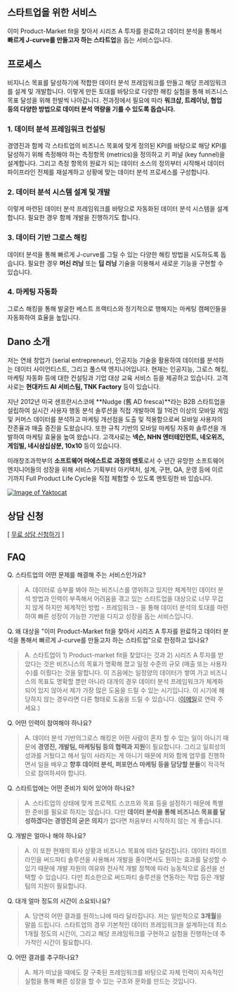
## 스타트업을 위한 서비스
이미 Product-Market fit을 찾아서 시리즈 A 투자를 완료하고 데이터 분석을 통해서 **빠르게 J-curve를 만들고자 하는 스타트업**을 돕는 서비스입니다.

## 프로세스
비지니스 목표를 달성하기에 적합한 데이터 분석 프레임워크를 만들고 해당 프레임워크를 설계 및 개발합니다. 이렇게 만든 토대를 바탕으로 다양한 해킹 실험을 통해 비즈니스 목표 달성을 위해 한발씩 나아갑니다. 전과정에서 필요에 따라 **워크샵, 트레이닝, 협업 등의 다양한 방법으로 데이터 분석 역량을 기를 수 있도록 돕습니다.**

### 1. 데이터 분석 프레임워크 컨설팅
경영진과 함께 각 스타트업의 비즈니스 목표에 맞게 정의된 KPI를 바탕으로 해당 KPI를 달성하기 위해 측정해야 하는 측정항목 (metrics)을 정의하고 키 퍼널 (key funnel)을 설계합니다. 그리고 측정 항목의 원료가 되는 데이터 소스의 정의부터 시작해서 데이터 파이프라인 전체를 재설계하고 상황에 맞는 데이터 분석 프로세스를 구성합니다.

### 2. 데이터 분석 시스템 설계 및 개발
이렇게 마련된 데이터 분석 프레임워크를 바탕으로 자동화된 데이터 분석 시스템을 설계합니다. 필요한 경우 함께 개발을 진행하기도 합니다.

### 3. 데이터 기반 그로스 해킹
데이터 분석을 통해 빠르게 J-curve를 그릴 수 있는 다양한 해킹 방법을 시도하도록 돕습니다. 필요한 경우 **머신 러닝** 또는 **딥 러닝** 기술을 이용해서 새로운 기능을 구현할 수 있습니다.

### 4. 마케팅 자동화
그로스 해킹을 통해 발굴한 베스트 프랙티스와 정기적으로 행해지는 마케팅 캠페인들을 자동화하여 효율을 높입니다.

## Dano 소개
저는 연쇄 창업가 (serial entrepreneur), 인공지능 기술을 활용하여 데이터를 분석하는 데이터 사이언티스트, 그리고 풀스택 엔지니어입니다. 현재는 인공지능, 그로스 해킹, 마케팅 자동화 등에 대한 컨설팅과 기업 대상 교육 서비스 등을 제공하고 있습니다. 고객사로는 **현대카드 AI 서비스팀, TNK Factory** 등이 있습니다.

지난 2012년 미국 샌프란시스코에 **Nudge (舊 AD fresca)**라는 B2B 스타트업을 설립하여 실시간 사용자 행동 분석 솔루션을 직접 개발하여 월 1억건 이상의 모바일 게임 및 커머스 데이터를 분석하고 마케팅 개선점을 도출 및 적용함으로써 모바일 사용자의 잔존율과 매출 증진을 도왔습니다. 또한 규칙 기반의 모바일 마케팅 자동화 솔루션을 개발하여 마케팅 효율을 높여 왔습니다. 고객사로는 **넥슨, NHN 엔터테인먼트, 네오위즈, 게임빌, 네시삼십삼분, 10x10** 등이 있습니다.

미래창조과학부의 **소프트웨어 마에스트로 과정의 멘토**로서 수 년간 유망한 소프트웨어 엔지니어들의 성장을 위해 서비스 기획부터 아키텍처, 설계, 구현, QA, 운영 등에 이르기까지 Full Product Life Cycle을 직접 체험할 수 있도록 멘토링한 바 있습니다.

[![Image of Yaktocat](https://d2a08gotq8viav.cloudfront.net/web-pages/icons/linkedin-button.png)](https://www.linkedin.com/in/danolee/)
 
## 상담 신청
[ [무료 상담 신청하기](https://goo.gl/UKtBp3) ]

## FAQ
Q. 스타트업의 어떤 문제를 해결해 주는 서비스인가요?
> A. 데이터로 승부를 봐야 하는 비즈니스를 영위하고 있지만 체계적인 데이터 분석 방법과 인력이 부족해서 어려움을 겪고 있는 스타트업을 대상으로 너무 무겁지 않게 하지만 체계적인 방법 - 프레임워크 - 을 통해 데이터 분석의 토대를 마련하여 빠른 성장이 가능한 기반을 다지고 성장을 돕는 서비스입니다.

Q. 왜 대상을 "이미 Product-Market fit을 찾아서 시리즈 A 투자를 완료하고 데이터 분석을 통해서 빠르게 J-curve를 만들고자 하는 스타트업"으로 한정하고 있나요?
> A. 스타트업이 1) Product-market fit을 찾았다는 것과 2) 시리즈 A 투자를 받았다는 것은 비즈니스의 목표가 명확해 졌고 일정 수준의 규모 (매출 또는 사용자수)를 이뤘다는 것을 말합니다. 이 즈음에는 일정양의 데이터가 쌓여 가고 비즈니스의 목표도 명확할 뿐만 아니라 대개의 경우 데이터 분석 프레임워크가 체계화되어 있지 않아서 제가 가장 많은 도움을 드릴 수 있는 시기입니다. 이 시기에 해당하지 않는 경우라면 다른 형태로 도움을 드릴 수 있습니다. ([이메일](mailto:dano@dano.ai)로 연락 주세요.)

Q. 어떤 인력이 참여해야 하나요?
> A. 데이터 분석 기반의그로스 해킹은 어떤 사람이 혼자 할 수 있는 일이 아니기 때문에 **경영진, 개발팀, 마케팅팀 등의 협력과 지원**이 필요합니다. 그리고 일회성의 성과를 거뒀다고 해서 일이 사라지는 게 아니기 때문에 저와 함께 업무를 진행하면서 일을 배우고 **향후 데이터 분석, 퍼포먼스 마케팅 등을 담당할 분들**이 적극적으로 참여하셔야 합니다.
 
Q. 스타트업에는 어떤 준비가 되어 있어야 하나요?
> A. 스타트업의 상태에 맞게 프로젝트 스코프와 목표 등을 설정하기 때문에 특별한 준비를 필요로 하지는 않습니다. 다만 **데이터 분석을 통해 비즈니스 목표를 달성하겠다는 경영진의 굳은 의지**가 없다면 처음부터 시작하지 않는 게 좋습니다.

Q. 개발은 얼마나 해야 하나요?
> A. 이 또한 현재의 회사 상황과 비즈니스 목표에 따라 달라집니다. 데이터 파이프라인을 써드파티 솔루션을 사용해서 개발을 줄이면서도 원하는 효과를 달성할 수 있기 때문에 개발 자원의 여유와 전사적 개발 정책에 따라 능동적으로 옵션을 선택할 수 있습니다. 다만 최소한으로 써드파티 솔루션을 연동하는 작업 등은 개발팀의 지원이 필요합니다.

Q. 대개 얼마 정도의 시간이 소요되나요?
> A. 당연히 어떤 결과를 원하느냐에 따라 달라집니다. 저는 일반적으로 **3개월**을 말씀 드립니다. 스타트업의 경우 기본적인 데이터 프레임워크을 설계하는데 최소 1개월 정도의 시간이, 그리고 해당 프레임워크를 구현하고 실험을 진행하는데 추가적인 시간이 필요합니다.

Q. 어떤 결과를 추구하나요?
> A. 제가 떠났을 때에도 잘 구축된 프레임워크를 바탕으로 자체 인력이 지속적인 실험을 통해 빠른 성장을 할 수 있는 구조와 문화를 만드는 것입니다.